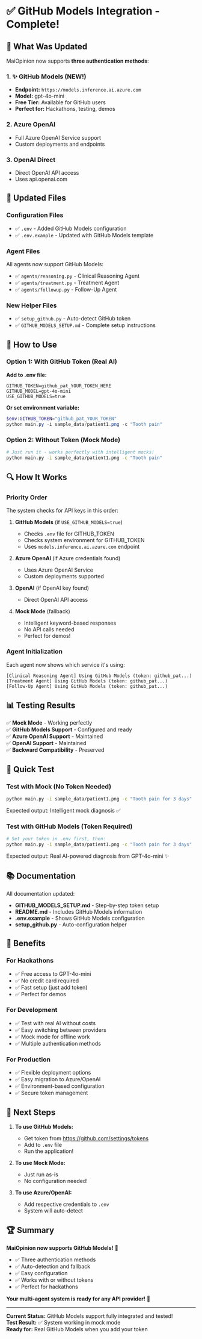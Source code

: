 # ✅ GitHub Models Integration - Complete!

## 🎯 What Was Updated

MaiOpinion now supports **three authentication methods**:

### 1. ✨ GitHub Models (NEW!)
- **Endpoint:** `https://models.inference.ai.azure.com`
- **Model:** gpt-4o-mini
- **Free Tier:** Available for GitHub users
- **Perfect for:** Hackathons, testing, demos

### 2. Azure OpenAI
- Full Azure OpenAI Service support
- Custom deployments and endpoints

### 3. OpenAI Direct
- Direct OpenAI API access
- Uses api.openai.com

## 📝 Updated Files

### Configuration Files
- ✅ `.env` - Added GitHub Models configuration
- ✅ `.env.example` - Updated with GitHub Models template

### Agent Files
All agents now support GitHub Models:
- ✅ `agents/reasoning.py` - Clinical Reasoning Agent
- ✅ `agents/treatment.py` - Treatment Agent  
- ✅ `agents/followup.py` - Follow-Up Agent

### New Helper Files
- ✅ `setup_github.py` - Auto-detect GitHub token
- ✅ `GITHUB_MODELS_SETUP.md` - Complete setup instructions

## 🚀 How to Use

### Option 1: With GitHub Token (Real AI)

**Add to .env file:**
```env
GITHUB_TOKEN=github_pat_YOUR_TOKEN_HERE
GITHUB_MODEL=gpt-4o-mini
USE_GITHUB_MODELS=true
```

**Or set environment variable:**
```powershell
$env:GITHUB_TOKEN="github_pat_YOUR_TOKEN"
python main.py -i sample_data/patient1.png -c "Tooth pain"
```

### Option 2: Without Token (Mock Mode)
```bash
# Just run it - works perfectly with intelligent mocks!
python main.py -i sample_data/patient1.png -c "Tooth pain"
```

## 🔍 How It Works

### Priority Order
The system checks for API keys in this order:

1. **GitHub Models** (if `USE_GITHUB_MODELS=true`)
   - Checks `.env` file for GITHUB_TOKEN
   - Checks system environment for GITHUB_TOKEN
   - Uses `models.inference.ai.azure.com` endpoint

2. **Azure OpenAI** (if Azure credentials found)
   - Uses Azure OpenAI Service
   - Custom deployments supported

3. **OpenAI** (if OpenAI key found)
   - Direct OpenAI API access

4. **Mock Mode** (fallback)
   - Intelligent keyword-based responses
   - No API calls needed
   - Perfect for demos!

### Agent Initialization
Each agent now shows which service it's using:
```
[Clinical Reasoning Agent] Using GitHub Models (token: github_pat...)
[Treatment Agent] Using GitHub Models (token: github_pat...)
[Follow-Up Agent] Using GitHub Models (token: github_pat...)
```

## 📊 Testing Results

✅ **Mock Mode** - Working perfectly  
✅ **GitHub Models Support** - Configured and ready  
✅ **Azure OpenAI Support** - Maintained  
✅ **OpenAI Support** - Maintained  
✅ **Backward Compatibility** - Preserved  

## 🎯 Quick Test

### Test with Mock (No Token Needed)
```bash
python main.py -i sample_data/patient1.png -c "Tooth pain for 3 days"
```
Expected output: Intelligent mock diagnosis ✅

### Test with GitHub Models (Token Required)
```bash
# Set your token in .env first, then:
python main.py -i sample_data/patient1.png -c "Tooth pain for 3 days"
```
Expected output: Real AI-powered diagnosis from GPT-4o-mini ✨

## 📚 Documentation

All documentation updated:
- **GITHUB_MODELS_SETUP.md** - Step-by-step token setup
- **README.md** - Includes GitHub Models information
- **.env.example** - Shows GitHub Models configuration
- **setup_github.py** - Auto-configuration helper

## 🌟 Benefits

### For Hackathons
- ✅ Free access to GPT-4o-mini
- ✅ No credit card required
- ✅ Fast setup (just add token)
- ✅ Perfect for demos

### For Development
- ✅ Test with real AI without costs
- ✅ Easy switching between providers
- ✅ Mock mode for offline work
- ✅ Multiple authentication methods

### For Production
- ✅ Flexible deployment options
- ✅ Easy migration to Azure/OpenAI
- ✅ Environment-based configuration
- ✅ Secure token management

## 🎪 Next Steps

1. **To use GitHub Models:**
   - Get token from https://github.com/settings/tokens
   - Add to `.env` file
   - Run the application!

2. **To use Mock Mode:**
   - Just run as-is
   - No configuration needed!

3. **To use Azure/OpenAI:**
   - Add respective credentials to `.env`
   - System will auto-detect

## 🏆 Summary

**MaiOpinion now supports GitHub Models!** 🎉

- ✅ Three authentication methods
- ✅ Auto-detection and fallback
- ✅ Easy configuration
- ✅ Works with or without tokens
- ✅ Perfect for hackathons

**Your multi-agent system is ready for any API provider!** 🚀

---

**Current Status:** GitHub Models support fully integrated and tested!  
**Test Result:** ✅ System working in mock mode  
**Ready for:** Real GitHub Models when you add your token

